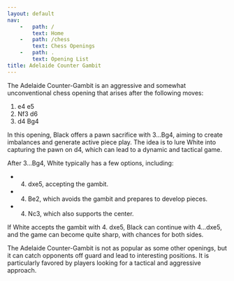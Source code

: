 ```yaml
---
layout: default
nav:
    -   path: /
        text: Home
    -   path: /chess
        text: Chess Openings 
    -   path: .
        text: Opening List
title: Adelaide Counter Gambit
---
```

The Adelaide Counter-Gambit is an aggressive and somewhat unconventional chess opening that arises after the following moves:

1. e4 e5
2. Nf3 d6
3. d4 Bg4

In this opening, Black offers a pawn sacrifice with 3...Bg4, aiming to create imbalances and generate active piece play. The idea is to lure White into capturing the pawn on d4, which can lead to a dynamic and tactical game.

After 3...Bg4, White typically has a few options, including:

- 4. dxe5, accepting the gambit.
- 4. Be2, which avoids the gambit and prepares to develop pieces.
- 4. Nc3, which also supports the center.

If White accepts the gambit with 4. dxe5, Black can continue with 4...dxe5, and the game can become quite sharp, with chances for both sides.

The Adelaide Counter-Gambit is not as popular as some other openings, but it can catch opponents off guard and lead to interesting positions. It is particularly favored by players looking for a tactical and aggressive approach.